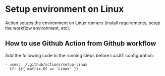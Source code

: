 # Setup environment on Linux

Action setups the environment on Linux runners (install requirements, setup the
workflow environment, etc).

## How to use Github Action from Github workflow

Add the following code to the running steps before LuaJIT configuration:
```
- uses: ./.github/actions/setup-linux
  if: ${{ matrix.OS == 'Linux' }}
```
